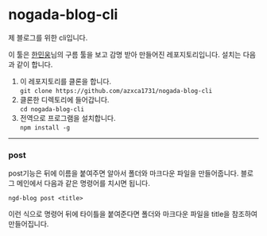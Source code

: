 # nogada-blog-cli
제 블로그를 위한 cli입니다.

이 툴은 [한민웅](https://github.com/hmu332233)님의 구름 툴을 보고 감명 받아 만들어진 레포지토리입니다.
설치는 다음과 같이 합니다.
1. 이 레포지토리를 클론을 합니다.<br /> `git clone https://github.com/azxca1731/nogada-blog-cli`
2. 클론한 디렉토리에 들어갑니다.<br /> `cd nogada-blog-cli`
3. 전역으로 프로그램을 설치합니다. <br /> `npm install -g`

---

### post
post기능은 뒤에 이름을 붙여주면 알아서 폴더와 마크다운 파일을 만들어줍니다. 블로그 메인에서 다음과 같은 명령어를 치시면 됩니다.
```
ngd-blog post <title>
```
이런 식으로 명령어 뒤에 타이틀을 붙여준다면 폴더와 마크다운 파일을 title을 참조하여 만들어집니다.
